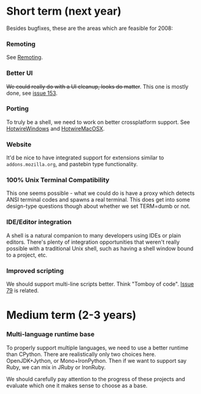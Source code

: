 # Short term (next year) #

Besides bugfixes, these are the areas which are feasible for 2008:

### Remoting ###

See [Remoting](Remoting.md).

### Better UI ###

~~We could really do with a UI cleanup, looks do matter~~.  This one is mostly done, see [issue 153](https://code.google.com/p/hotwire-shell/issues/detail?id=153).

### Porting ###

To truly be a shell, we need to work on better crossplatform support.  See [HotwireWindows](HotwireWindows.md) and [HotwireMacOSX](HotwireMacOSX.md).

### Website ###

It'd be nice to have integrated support for extensions similar to `addons.mozilla.org`, and pastebin type functionality.

### 100% Unix Terminal Compatibility ###

This one seems possible - what we could do is have a proxy which detects ANSI terminal codes and spawns a real terminal.  This does get into some design-type questions though about whether we set TERM=dumb or not.

### IDE/Editor integration ###

A shell is a natural companion to many developers using IDEs or plain editors.  There's plenty of integration opportunities that weren't really possible with a traditional Unix shell, such as having a shell window bound to a project, etc.

### Improved scripting ###

We should support multi-line scripts better.  Think "Tomboy of code".  [Issue 79](https://code.google.com/p/hotwire-shell/issues/detail?id=79) is related.

# Medium term (2-3 years) #

### Multi-language runtime base ###

To properly support multiple languages, we need to use a better runtime than CPython.  There are realistically only two choices here.  OpenJDK+Jython, or Mono+IronPython. Then if we want to support say Ruby, we can mix in JRuby or IronRuby.

We should carefully pay attention to the progress of these projects and evaluate which one it makes sense to choose as a base.